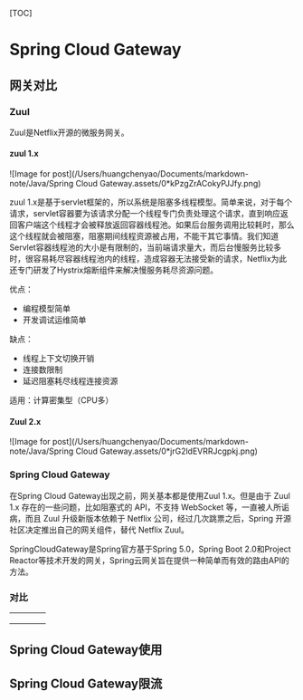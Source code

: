 [TOC]

# Spring Cloud Gateway

## 网关对比

### Zuul

Zuul是Netflix开源的微服务网关。

#### zuul 1.x

![Image for post](/Users/huangchenyao/Documents/markdown-note/Java/Spring Cloud Gateway.assets/0*kPzgZrACokyPJJfy.png)

zuul 1.x是基于servlet框架的，所以系统是阻塞多线程模型。简单来说，对于每个请求，servlet容器要为该请求分配一个线程专门负责处理这个请求，直到响应返回客户端这个线程才会被释放返回容器线程池。如果后台服务调用比较耗时，那么这个线程就会被阻塞，阻塞期间线程资源被占用，不能干其它事情。我们知道Servlet容器线程池的大小是有限制的，当前端请求量大，而后台慢服务比较多时，很容易耗尽容器线程池内的线程，造成容器无法接受新的请求，Netflix为此还专门研发了Hystrix熔断组件来解决慢服务耗尽资源问题。

优点：

- 编程模型简单
- 开发调试运维简单

缺点：

- 线程上下文切换开销
- 连接数限制
- 延迟阻塞耗尽线程连接资源

适用：计算密集型（CPU多）



#### Zuul 2.x



![Image for post](/Users/huangchenyao/Documents/markdown-note/Java/Spring Cloud Gateway.assets/0*jrG2ldEVRRJcgpkj.png)



### Spring Cloud Gateway

在Spring Cloud Gateway出现之前，网关基本都是使用Zuul 1.x。但是由于 Zuul 1.x 存在的一些问题，比如阻塞式的 API，不支持 WebSocket 等，一直被人所诟病，而且 Zuul 升级新版本依赖于 Netflix 公司，经过几次跳票之后，Spring 开源社区决定推出自己的网关组件，替代 Netflix Zuul。

SpringCloudGateway是Spring官方基于Spring 5.0，Spring Boot 2.0和Project Reactor等技术开发的网关，Spring云网关旨在提供一种简单而有效的路由API的方法。



### 对比

|      |      |      |      |
| :--: | ---- | ---- | ---- |
|      |      |      |      |
|      |      |      |      |
|      |      |      |      |



## Spring Cloud Gateway使用



## Spring Cloud Gateway限流